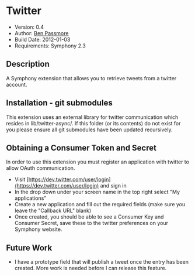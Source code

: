 # Twitter

* Version: 0.4
* Author: [Ben Passmore](http://www.passbe.com)
* Build Date: 2012-01-03
* Requirements: Symphony 2.3

## Description

A Symphony extension that allows you to retrieve tweets from a twitter account.

## Installation - git submodules

This extension uses an external library for twitter communication which resides in lib/twitter-async/. If this folder (or its contents) do not exist for you please ensure all git submodules have been updated recursively.

## Obtaining a Consumer Token and Secret

In order to use this extension you must register an application with twitter to allow OAuth communication.

* Visit [https://dev.twitter.com/user/login](https://dev.twitter.com/user/login) and sign in
* In the drop down under your screen name in the top right select "My applications"
* Create a new application and fill out the required fields (make sure you leave the "Callback URL" blank)
* Once created, you should be able to see a Consumer Key and Consumer Secret, save these to the twitter preferences on your Symphony website.

## Future Work

* I have a prototype field that will publish a tweet once the entry has been created. More work is needed before I can release this feature.
